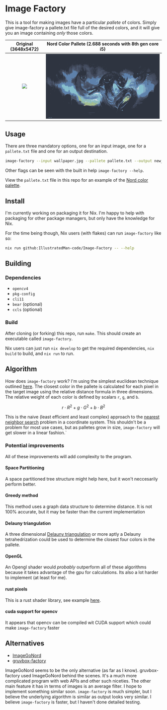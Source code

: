 # Image Factory
This is a tool for making images have a particular *pallete* of colors. 
Simply give image-factory a pallete.txt file full of the desired colors, and it will give you an image containing *only* those colors.

Original (3648x5472)            |  Nord Color Pallete (2.688 seconds with 8th gen core i5)
:-------------------------:|:-------------------------:
![](./wallpaper.jpg)  |  ![](newwallpaper.jpg)

## Usage
There are three mandatory options, one for an input image, one for a `pallete.txt` file and one for an output destination.
```bash
image-factory --input wallpaper.jpg --pallete pallete.txt --output new_wallpaper.jpg
```
Other flags can be seen with the built in help `image-factory --help`.

View the `pallete.txt` file in this repo for an example of the [Nord color palette](https://www.nordtheme.com/).


## Install
I'm currently working on packaging it for Nix. I'm happy to help with packaging for other package managers, but only have the knowledge for Nix.

For the time being though, Nix users (with flakes) can run `image-factory` like so:
```bash
nix run github:IllustratedMan-code/Image-Factory -- --help
```
## Building
### Dependencies
- `opencv4`
- `pkg-config`
- `cli11`
- `bear` (optional)
- `ccls` (optional)

### Build
After cloning (or forking) this repo, run `make`. This should create an executable called `image-factory`.

Nix users can just run `nix develop` to get the required dependencies, `nix build` to build, and `nix run` to run.

## Algorithm
How does `image-factory` work? I'm using the simplest euclidean technique outlined [here](https://en.wikipedia.org/wiki/Color_difference).
The closest color in the pallete is calculated for each pixel in the target image using the relative distance formula in three dimensions.
The relative weight of each color is defined by scalars `r`, `g`, and `b`.

$$r \cdot R^2 + g \cdot G^2 + b \cdot B^2$$

This is the naive (least efficient and least complex) approach to the [nearest neighbor search](https://en.wikipedia.org/wiki/Nearest_neighbor_search) problem in a coordinate system. 
This shouldn't be a problem for most use cases, but as palletes grow in size, `image-factory` will get slower in a linear fashion.` 

### Potential improvements
All of these improvements will add complexity to the program.
#### Space Partitioning
A space partitioned tree structure might help here, but it won't neccesarily perform better.
#### Greedy method
This method uses a graph data structure to determine distance. It is not 100% accurate, but it may be faster than the current implementation
#### Delauny triangulation
A three dimensional [Delauny triangulation](https://en.wikipedia.org/wiki/Delaunay_triangulation) or more aptly a Delauny tetrahedrization could be used to determine the closest four colors in the pallete.
#### OpenGL
An Opengl shader would *probably* outperform all of these algorithms because it takes advantage of the gpu for calculations. Its also a lot harder to implement (at least for me).
#### rust pixels
This is a rust shader library, see example [here](https://github.com/parasyte/pixels/tree/main/examples/custom-shader).
#### cuda support for opencv
It appears that opencv can be compiled wit CUDA support which could make `image-factory` faster

## Alternatives
- [ImageGoNord](https://github.com/Schrodinger-Hat/ImageGoNord)
- [gruvbox-factory](https://github.com/paulopacitti/gruvbox-factory)

ImageGoNord seems to be the only alternative (as far as I know). gruvbox-factory used ImageGoNord behind the scenes. 
It's a much more complicated program with web APIs and other such niceties. The other main feature it has in terms of images is an average filter. 
I hope to implement something similar soon. `image-factory` is much simpler, but I believe the underlying algorithm is similar as output looks very similar.
I believe `image-factory` is faster, but I haven't done detailed testing. 
